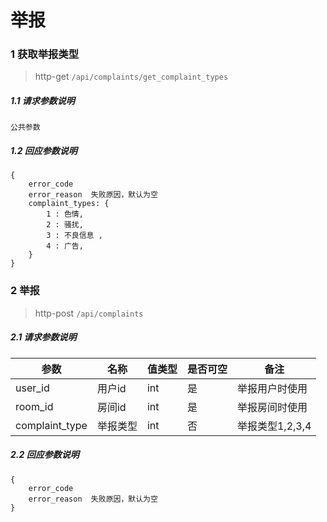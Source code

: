 # 举报

### 1 获取举报类型

> http-get ```/api/complaints/get_complaint_types```

##### 1.1 请求参数说明
```
公共参数
```

##### 1.2 回应参数说明
```
{
    error_code
    error_reason  失败原因，默认为空
    complaint_types: {
        1 : 色情,
        2 : 骚扰,
        3 : 不良信息 ,
        4 : 广告,
    }
}
```
### 2 举报

> http-post ```/api/complaints```

##### 2.1 请求参数说明
|参数|名称|值类型|是否可空|备注
|---|---|---|---|---|
| user_id |用户id|int|是|举报用户时使用|
| room_id |房间id|int|是|举报房间时使用|
| complaint_type |举报类型|int|否|举报类型1,2,3,4|

##### 2.2 回应参数说明
```
{
    error_code
    error_reason  失败原因，默认为空
}
```
